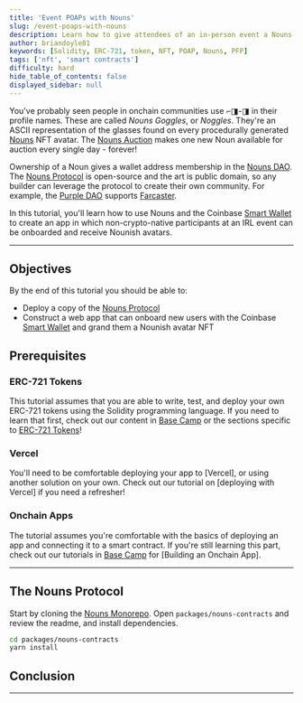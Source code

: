 ```yaml
---
title: 'Event POAPs with Nouns'
slug: /event-poaps-with-nouns
description: Learn how to give attendees of an in-person event a Nouns-based POAP/PFT, even if they're not onchain yet.
author: briandoyle81
keywords: [Solidity, ERC-721, token, NFT, POAP, Nouns, PFP]
tags: ['nft', 'smart contracts']
difficulty: hard
hide_table_of_contents: false
displayed_sidebar: null
---
```


You've probably seen people in onchain communities use ⌐◨-◨ in their profile names. These are called _Nouns Goggles_, or _Noggles_. They're an ASCII representation of the glasses found on every procedurally generated [Nouns] NFT avatar. The [Nouns Auction] makes one new Noun available for auction every single day - forever!

Ownership of a Noun gives a wallet address membership in the [Nouns DAO]. The [Nouns Protocol] is open-source and the art is public domain, so any builder can leverage the protocol to create their own community. For example, the [Purple DAO] supports [Farcaster].

In this tutorial, you'll learn how to use Nouns and the Coinbase [Smart Wallet] to create an app in which non-crypto-native participants at an IRL event can be onboarded and receive Nounish avatars.

---

## Objectives

By the end of this tutorial you should be able to:

- Deploy a copy of the [Nouns Protocol]
- Construct a web app that can onboard new users with the Coinbase [Smart Wallet] and grand them a Nounish avatar NFT

## Prerequisites

### ERC-721 Tokens

This tutorial assumes that you are able to write, test, and deploy your own ERC-721 tokens using the Solidity programming language. If you need to learn that first, check out our content in [Base Camp] or the sections specific to [ERC-721 Tokens]!

### Vercel

You'll need to be comfortable deploying your app to [Vercel], or using another solution on your own. Check out our tutorial on [deploying with Vercel] if you need a refresher!

### Onchain Apps

The tutorial assumes you're comfortable with the basics of deploying an app and connecting it to a smart contract. If you're still learning this part, check out our tutorials in [Base Camp] for [Building an Onchain App].

---

## The Nouns Protocol

Start by cloning the [Nouns Monorepo]. Open `packages/nouns-contracts` and review the readme, and install dependencies.

```bash
cd packages/nouns-contracts
yarn install
```

## Conclusion

---

[Base Camp]: https://base.org.camp
[ERC-721 Tokens]: https://docs.base.org/base-camp/docs/erc-721-token/erc-721-standard-video
[OpenZeppelin ERC-721]: https://docs.openzeppelin.com/contracts/2.x/api/token/erc721
[OpenZeppelin]: https://www.openzeppelin.com/
[Nouns]: https://nouns.center/intro
[Nouns Auction]: https://nouns.wtf/
[Nouns DAO]: https://nouns.wtf/vote
[Nouns Protocol]: https://nouns.center/dev/nouns-protocol
[Nouns Monorepo]: https://github.com/nounsDAO/nouns-monorepo/
[Purple DAO]: https://nouns.build/dao/base/0x8de71d80eE2C4700bC9D4F8031a2504Ca93f7088/563
[Farcaster]: https://www.farcaster.xyz/
[Smart Wallet]: https://www.smartwallet.dev/why
